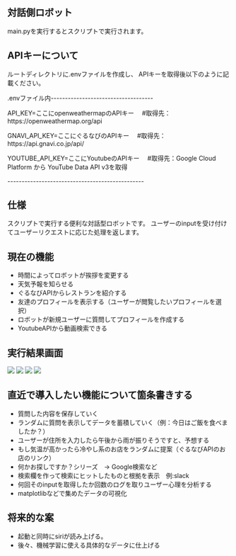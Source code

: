 <h2>対話側ロボット</h2>
main.pyを実行するとスクリプトで実行されます。

<h2>APIキーについて</h2>
<p>ルートディレクトリに.envファイルを作成し、
APIキーを取得後以下のように記載ください。
</p>

<p>.envファイル内------------------------------------</p>
<p>API_KEY=ここにopenweathermapのAPIキー
　#取得先：https://openweathermap.org/api</p>

<p>GNAVI_API_KEY=ここにぐるなびのAPIキー
　#取得先：https://api.gnavi.co.jp/api/</p>

<p>YOUTUBE_API_KEY=ここにYoutubeのAPIキー
　#取得先：Google Cloud Platform から YouTube Data API v3を取得</p>
<p>------------------------------------------------</p>

<h2>仕様</h2>
スクリプトで実行する便利な対話型ロボットです。
ユーザーのinputを受け付けてユーザーリクエストに応じた処理を返します。


<h2>現在の機能</h2>
<ul>
<li>時間によってロボットが挨拶を変更する</li>
<li>天気予報を知らせる</li>
<li>ぐるなびAPIからレストランを紹介する</li>
<li>友達のプロフィールを表示する（ユーザーが閲覧したいプロフィールを選択）</li>
<li>ロボットが新規ユーザーに質問してプロフィールを作成する</li>
<li>YoutubeAPIから動画検索できる</li>
</ul>


<h2>実行結果画面</h2>
<img src="https://user-images.githubusercontent.com/61681360/83609690-95dc5880-a5b9-11ea-895e-34a1a818e0a3.png">
<img src="https://user-images.githubusercontent.com/61681360/83610021-f79cc280-a5b9-11ea-8845-335757845258.png">
<img src="https://user-images.githubusercontent.com/61681360/83610208-156a2780-a5ba-11ea-9f96-ba523292533d.png">
<img src="https://user-images.githubusercontent.com/61681360/83610274-287cf780-a5ba-11ea-9ffa-5c574a9fae04.png">


<h2>直近で導入したい機能について箇条書きする</h2>
<ul>
<li>質問した内容を保存していく</li>
<li>ランダムに質問を表示してデータを蓄積していく（例：今日はご飯を食べましたか？）</li>
<li>ユーザーが住所を入力したら午後から雨が振りそうですと、予想する</li>
<li>もし気温が高かったら冷やし系のお店をランダムに提案（ぐるなびAPIのお店のリンク）</li>
<li>何かお探しですか？シリーズ　→ Google検索など</li>
<li>検索欄を作って検索にヒットしたものと根拠を表示　例:slack</li>
<li>何回そのinputを取得したか回数のログを取りユーザー心理を分析する</li>
<li>matplotlibなどで集めたデータの可視化</li>
</ul>

<h2>将来的な案</h2>
<ul>
<li>起動と同時にsiriが読み上げる。</li>
<li>後々、機械学習に使える具体的なデータに仕上げる</li>
</ul>


